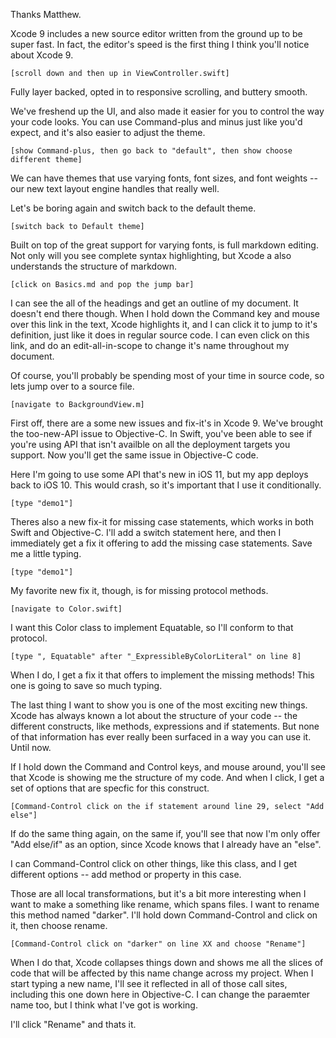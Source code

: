 Thanks Matthew.

Xcode 9 includes a new source editor written from the ground up to be super fast. In fact, the editor's speed is the first thing I think you'll notice about Xcode 9.

    [scroll down and then up in ViewController.swift]

Fully layer backed, opted in to responsive scrolling, and buttery smooth.

We've freshend up the UI, and also made it easier for you to control the way your code looks. You can use Command-plus and minus just like you'd expect, and it's also easier to adjust the theme.

    [show Command-plus, then go back to "default", then show choose different theme]

We can have themes that use varying fonts, font sizes, and font weights -- our new text layout engine handles that really well.

Let's be boring again and switch back to the default theme.

    [switch back to Default theme]
 
Built on top of the great support for varying fonts, is full markdown editing. Not only will you see complete syntax highlighting, but Xcode a also understands the structure of markdown.

    [click on Basics.md and pop the jump bar]
    
I can see the all of the headings and get an outline of my document. It doesn't end there though. When I hold down the Command key and mouse over this link in the text, Xcode highlights it, and I can click it to jump to it's definition, just like it does in regular source code. I can even click on this link, and do an edit-all-in-scope to change it's name throughout my document.

Of course, you'll probably be spending most of your time in source code, so lets jump over to a source file.

    [navigate to BackgroundView.m]

First off, there are a some new issues and fix-it's in Xcode 9. We've brought the too-new-API issue to Objective-C. In Swift, you've been able to see if you're using API that isn't availble on all the deployment targets you support. Now you'll get the same issue in Objective-C code.

Here I'm going to use some API that's new in iOS 11, but my app deploys back to iOS 10. This would crash, so it's important that I use it conditionally.

    [type "demo1"]
    
Theres also a new fix-it for missing case statements, which works in both Swift and Objective-C. I'll add a switch statement here, and then I immediately get a fix it offering to add the missing case statements. Save me a little typing.

    [type "demo1"]
    
My favorite new fix it, though, is for missing protocol methods.

    [navigate to Color.swift]
    
I want this Color class to implement Equatable, so I'll conform to that protocol.
    
    [type ", Equatable" after "_ExpressibleByColorLiteral" on line 8]
    
When I do, I get a fix it that offers to implement the missing methods! This one is going to save so much typing.

The last thing I want to show you is one of the most exciting new things. Xcode has always known a lot about the structure of your code -- the different constructs, like methods, expressions and if statements. But none of that information has ever really been surfaced in a way you can use it. Until now.

If I hold down the Command and Control keys, and mouse around, you'll see that Xcode is showing me the structure of my code. And when I click, I get a set of options that are specfic for this construct.

    [Command-Control click on the if statement around line 29, select "Add else"]
    
If do the same thing again, on the same if, you'll see that now I'm only offer "Add else/if" as an option, since Xcode knows that I already have an "else".

I can Command-Control click on other things, like this class, and I get different options -- add method or property in this case.

Those are all local transformations, but it's a bit more interesting when I want to make a something like rename, which spans files. I want to rename this method named "darker". I'll hold down Command-Control and click on it, then choose rename.

    [Command-Control click on "darker" on line XX and choose "Rename"]
    
When I do that, Xcode collapses things down and shows me all the slices of code that will be affected by this name change across my project. When I start typing a new name, I'll see it reflected in all of those call sites, including this one down here in Objective-C. I can change the paraemter name too, but I think what I've got is working.

I'll click "Rename" and thats it.
 
